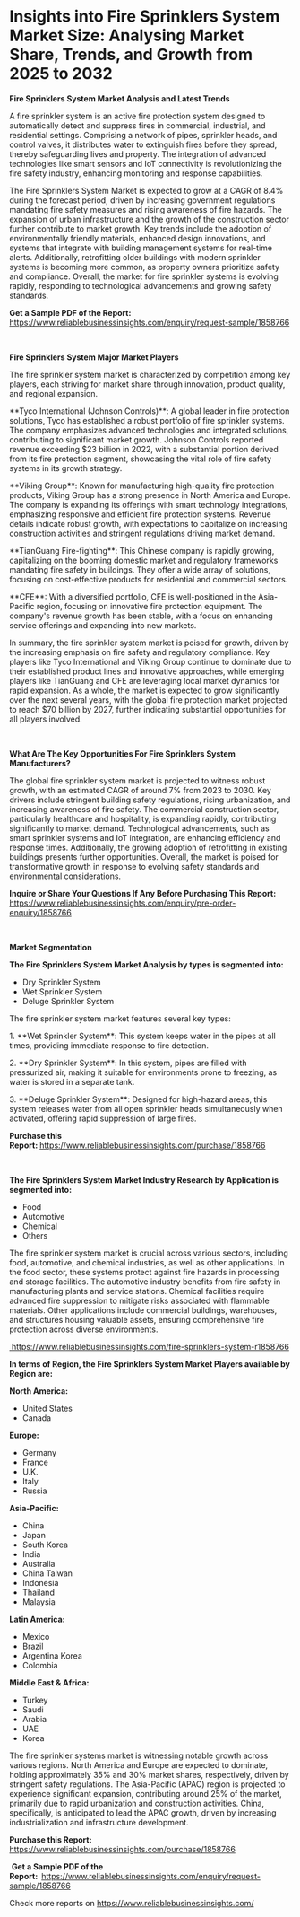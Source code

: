 <p><h1>Insights into Fire Sprinklers System Market Size: Analysing Market Share, Trends, and Growth from 2025 to 2032</h1></p><p><strong>Fire Sprinklers System Market Analysis and Latest Trends</strong></p>
<p><p>A fire sprinkler system is an active fire protection system designed to automatically detect and suppress fires in commercial, industrial, and residential settings. Comprising a network of pipes, sprinkler heads, and control valves, it distributes water to extinguish fires before they spread, thereby safeguarding lives and property. The integration of advanced technologies like smart sensors and IoT connectivity is revolutionizing the fire safety industry, enhancing monitoring and response capabilities.</p><p>The Fire Sprinklers System Market is expected to grow at a CAGR of 8.4% during the forecast period, driven by increasing government regulations mandating fire safety measures and rising awareness of fire hazards. The expansion of urban infrastructure and the growth of the construction sector further contribute to market growth. Key trends include the adoption of environmentally friendly materials, enhanced design innovations, and systems that integrate with building management systems for real-time alerts. Additionally, retrofitting older buildings with modern sprinkler systems is becoming more common, as property owners prioritize safety and compliance. Overall, the market for fire sprinkler systems is evolving rapidly, responding to technological advancements and growing safety standards.</p></p>
<p><strong>Get a Sample PDF of the Report:&nbsp;</strong> <a href="https://www.reliablebusinessinsights.com/enquiry/request-sample/1858766?utm_campaign=2757&utm_medium=2&utm_source=Github&utm_content=ia&utm_term=10042025&utm_id=fire-sprinklers-system">https://www.reliablebusinessinsights.com/enquiry/request-sample/1858766</a></p>
<p>&nbsp;</p>
<p><strong>Fire Sprinklers System Major Market Players</strong></p>
<p><p>The fire sprinkler system market is characterized by competition among key players, each striving for market share through innovation, product quality, and regional expansion. </p><p>**Tyco International (Johnson Controls)**: A global leader in fire protection solutions, Tyco has established a robust portfolio of fire sprinkler systems. The company emphasizes advanced technologies and integrated solutions, contributing to significant market growth. Johnson Controls reported revenue exceeding $23 billion in 2022, with a substantial portion derived from its fire protection segment, showcasing the vital role of fire safety systems in its growth strategy.</p><p>**Viking Group**: Known for manufacturing high-quality fire protection products, Viking Group has a strong presence in North America and Europe. The company is expanding its offerings with smart technology integrations, emphasizing responsive and efficient fire protection systems. Revenue details indicate robust growth, with expectations to capitalize on increasing construction activities and stringent regulations driving market demand.</p><p>**TianGuang Fire-fighting**: This Chinese company is rapidly growing, capitalizing on the booming domestic market and regulatory frameworks mandating fire safety in buildings. They offer a wide array of solutions, focusing on cost-effective products for residential and commercial sectors.</p><p>**CFE**: With a diversified portfolio, CFE is well-positioned in the Asia-Pacific region, focusing on innovative fire protection equipment. The company's revenue growth has been stable, with a focus on enhancing service offerings and expanding into new markets.</p><p>In summary, the fire sprinkler system market is poised for growth, driven by the increasing emphasis on fire safety and regulatory compliance. Key players like Tyco International and Viking Group continue to dominate due to their established product lines and innovative approaches, while emerging players like TianGuang and CFE are leveraging local market dynamics for rapid expansion. As a whole, the market is expected to grow significantly over the next several years, with the global fire protection market projected to reach $70 billion by 2027, further indicating substantial opportunities for all players involved.</p></p>
<p>&nbsp;</p>
<p><strong>What Are The Key Opportunities For Fire Sprinklers System Manufacturers?</strong></p>
<p><p>The global fire sprinkler system market is projected to witness robust growth, with an estimated CAGR of around 7% from 2023 to 2030. Key drivers include stringent building safety regulations, rising urbanization, and increasing awareness of fire safety. The commercial construction sector, particularly healthcare and hospitality, is expanding rapidly, contributing significantly to market demand. Technological advancements, such as smart sprinkler systems and IoT integration, are enhancing efficiency and response times. Additionally, the growing adoption of retrofitting in existing buildings presents further opportunities. Overall, the market is poised for transformative growth in response to evolving safety standards and environmental considerations.</p></p>
<p><strong>Inquire or Share Your Questions If Any Before Purchasing This Report:</strong> <a href="https://www.reliablebusinessinsights.com/enquiry/pre-order-enquiry/1858766?utm_campaign=2757&utm_medium=2&utm_source=Github&utm_content=ia&utm_term=10042025&utm_id=fire-sprinklers-system">https://www.reliablebusinessinsights.com/enquiry/pre-order-enquiry/1858766</a></p>
<p>&nbsp;</p>
<p><strong>Market Segmentation</strong></p>
<p><strong>The Fire Sprinklers System Market Analysis by types is segmented into:</strong></p>
<p><ul><li>Dry Sprinkler System</li><li>Wet Sprinkler System</li><li>Deluge Sprinkler System</li></ul></p>
<p><p>The fire sprinkler system market features several key types: </p><p>1. **Wet Sprinkler System**: This system keeps water in the pipes at all times, providing immediate response to fire detection.</p><p>  </p><p>2. **Dry Sprinkler System**: In this system, pipes are filled with pressurized air, making it suitable for environments prone to freezing, as water is stored in a separate tank.</p><p>3. **Deluge Sprinkler System**: Designed for high-hazard areas, this system releases water from all open sprinkler heads simultaneously when activated, offering rapid suppression of large fires.</p></p>
<p><strong>Purchase this Report:&nbsp;</strong><a href="https://www.reliablebusinessinsights.com/purchase/1858766?utm_campaign=2757&utm_medium=2&utm_source=Github&utm_content=ia&utm_term=10042025&utm_id=fire-sprinklers-system">https://www.reliablebusinessinsights.com/purchase/1858766</a></p>
<p>&nbsp;</p>
<p><strong>The Fire Sprinklers System Market Industry Research by Application is segmented into:</strong></p>
<p><ul><li>Food</li><li>Automotive</li><li>Chemical</li><li>Others</li></ul></p>
<p><p>The fire sprinkler system market is crucial across various sectors, including food, automotive, and chemical industries, as well as other applications. In the food sector, these systems protect against fire hazards in processing and storage facilities. The automotive industry benefits from fire safety in manufacturing plants and service stations. Chemical facilities require advanced fire suppression to mitigate risks associated with flammable materials. Other applications include commercial buildings, warehouses, and structures housing valuable assets, ensuring comprehensive fire protection across diverse environments.</p></p>
<p><a href="https://www.reliablebusinessinsights.com/fire-sprinklers-system-r1858766?utm_campaign=2757&utm_medium=2&utm_source=Github&utm_content=ia&utm_term=10042025&utm_id=fire-sprinklers-system">&nbsp;https://www.reliablebusinessinsights.com/fire-sprinklers-system-r1858766</a></p>
<p><strong>In terms of Region, the Fire Sprinklers System Market Players available by Region are:</strong></p>
<p>
    <p> <strong> North America: </strong>
        <ul>
            <li>United States</li>
            <li>Canada</li>
        </ul>
        </p> 
    <p> <strong> Europe: </strong>
        <ul>
            <li>Germany</li>
            <li>France</li>
            <li>U.K.</li>
            <li>Italy</li>
            <li>Russia</li>
        </ul>
        </p> 
    <p> <strong> Asia-Pacific: </strong>
        <ul>
            <li>China</li>
            <li>Japan</li>
            <li>South Korea</li>
            <li>India</li>
            <li>Australia</li>
            <li>China Taiwan</li>
            <li>Indonesia</li>
            <li>Thailand</li>
            <li>Malaysia</li>
        </ul>
        </p> 
    <p> <strong> Latin America: </strong>
        <ul>
            <li>Mexico</li>
            <li>Brazil</li>
            <li>Argentina Korea</li>
            <li>Colombia</li>
        </ul>
        </p> 
    <p> <strong> Middle East & Africa: </strong>
        <ul>
            <li>Turkey</li>
            <li>Saudi</li>
            <li>Arabia</li>
            <li>UAE</li>
            <li>Korea</li>
        </ul>
    </p>
    </p>
<p><p>The fire sprinkler systems market is witnessing notable growth across various regions. North America and Europe are expected to dominate, holding approximately 35% and 30% market shares, respectively, driven by stringent safety regulations. The Asia-Pacific (APAC) region is projected to experience significant expansion, contributing around 25% of the market, primarily due to rapid urbanization and construction activities. China, specifically, is anticipated to lead the APAC growth, driven by increasing industrialization and infrastructure development.</p></p>
<p><strong>Purchase this Report: </strong><a href="https://www.reliablebusinessinsights.com/purchase/1858766?utm_campaign=2757&utm_medium=2&utm_source=Github&utm_content=ia&utm_term=10042025&utm_id=fire-sprinklers-system">https://www.reliablebusinessinsights.com/purchase/1858766</a></p>
<p>&nbsp;<strong>Get a Sample PDF of the Report:&nbsp;&nbsp;</strong><a href="https://www.reliablebusinessinsights.com/enquiry/request-sample/1858766?utm_campaign=2757&utm_medium=2&utm_source=Github&utm_content=ia&utm_term=10042025&utm_id=fire-sprinklers-system">https://www.reliablebusinessinsights.com/enquiry/request-sample/1858766</a></p>
<p><strong></strong></p>
<p>Check more reports on <a href="https://www.reliablebusinessinsights.com/?utm_campaign=2757&utm_medium=2&utm_source=Github&utm_content=ia&utm_term=10042025&utm_id=fire-sprinklers-system">https://www.reliablebusinessinsights.com/</a></p>